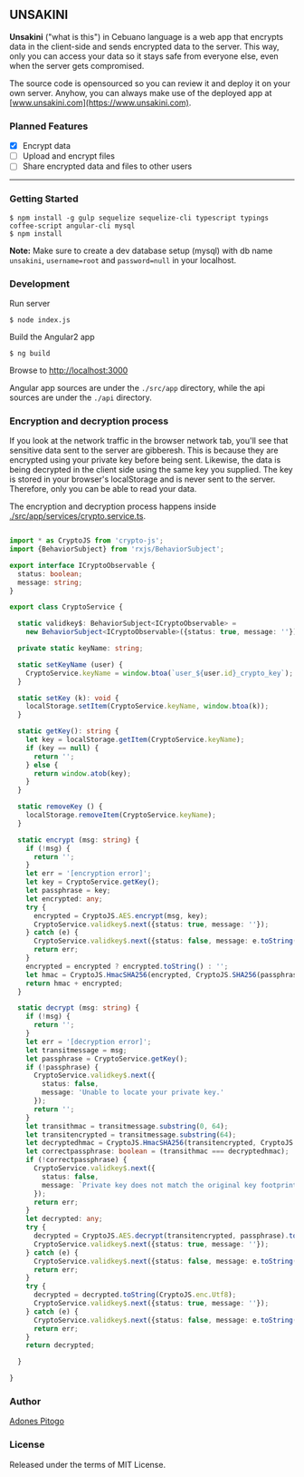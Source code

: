UNSAKINI
-----------

**Unsakini** ("what is this") in Cebuano language is a web app that encrypts data in the client-side and sends encrypted data to the server. This way, only you can access your data so it stays safe from everyone else, even when the server gets compromised.

The source code is opensourced so you can review it and deploy it on your own server. Anyhow, you can always make use of the deployed app at [www.unsakini.com](https://www.unsakini.com).

### Planned Features
- [x] Encrypt data
- [ ] Upload and encrypt files
- [ ] Share encrypted data and files to other users

-------------------------
### Getting Started
```
$ npm install -g gulp sequelize sequelize-cli typescript typings coffee-script angular-cli mysql
$ npm install
```

**Note:** Make sure to create a dev database setup (mysql) with db name `unsakini`, `username=root` and `password=null` in your localhost.

### Development

Run server
```
$ node index.js
```
Build the Angular2 app
```
$ ng build
```
Browse to [http://localhost:3000](http://localhost:3000)


Angular app sources are under the `./src/app` directory, while the api sources are under the `./api` directory.

### Encryption and decryption process
If you look at the network traffic in the browser network tab, you'll see that sensitive data sent to the server are gibberesh. This is because they are encrypted using your private key before being sent. Likewise, the data is being decrypted in the client side using the same key you supplied. The key is stored in your browser's localStorage and is never sent to the server. Therefore, only you can be able to read your data.

The encryption and decryption process happens inside [./src/app/services/crypto.service.ts](./src/app/services/crypto.service.ts).
```typescript

import * as CryptoJS from 'crypto-js';
import {BehaviorSubject} from 'rxjs/BehaviorSubject';

export interface ICryptoObservable {
  status: boolean;
  message: string;
}

export class CryptoService {

  static validkey$: BehaviorSubject<ICryptoObservable> =
    new BehaviorSubject<ICryptoObservable>({status: true, message: ''});

  private static keyName: string;

  static setKeyName (user) {
    CryptoService.keyName = window.btoa(`user_${user.id}_crypto_key`);
  }

  static setKey (k): void {
    localStorage.setItem(CryptoService.keyName, window.btoa(k));
  }

  static getKey(): string {
    let key = localStorage.getItem(CryptoService.keyName);
    if (key == null) {
      return '';
    } else {
      return window.atob(key);
    }
  }

  static removeKey () {
    localStorage.removeItem(CryptoService.keyName);
  }

  static encrypt (msg: string) {
    if (!msg) {
      return '';
    }
    let err = '[encryption error]';
    let key = CryptoService.getKey();
    let passphrase = key;
    let encrypted: any;
    try {
      encrypted = CryptoJS.AES.encrypt(msg, key);
      CryptoService.validkey$.next({status: true, message: ''});
    } catch (e) {
      CryptoService.validkey$.next({status: false, message: e.toString()});
      return err;
    }
    encrypted = encrypted ? encrypted.toString() : '';
    let hmac = CryptoJS.HmacSHA256(encrypted, CryptoJS.SHA256(passphrase)).toString();
    return hmac + encrypted;
  }

  static decrypt (msg: string) {
    if (!msg) {
      return '';
    }
    let err = '[decryption error]';
    let transitmessage = msg;
    let passphrase = CryptoService.getKey();
    if (!passphrase) {
      CryptoService.validkey$.next({
        status: false,
        message: 'Unable to locate your private key.'
      });
      return '';
    }
    let transithmac = transitmessage.substring(0, 64);
    let transitencrypted = transitmessage.substring(64);
    let decryptedhmac = CryptoJS.HmacSHA256(transitencrypted, CryptoJS.SHA256(passphrase)).toString();
    let correctpassphrase: boolean = (transithmac === decryptedhmac);
    if (!correctpassphrase) {
      CryptoService.validkey$.next({
        status: false,
        message: `Private key does not match the original key footprint. Your key might be encorrect.`
      });
      return err;
    }
    let decrypted: any;
    try {
      decrypted = CryptoJS.AES.decrypt(transitencrypted, passphrase).toString(CryptoJS.enc.Utf8);
      CryptoService.validkey$.next({status: true, message: ''});
    } catch (e) {
      CryptoService.validkey$.next({status: false, message: e.toString()});
      return err;
    }
    try {
      decrypted = decrypted.toString(CryptoJS.enc.Utf8);
      CryptoService.validkey$.next({status: true, message: ''});
    } catch (e) {
      CryptoService.validkey$.next({status: false, message: e.toString()});
      return err;
    }
    return decrypted;

  }

}


```

### Author
[Adones Pitogo](http://adonespitogo.com)

### License
Released under the terms of MIT License.